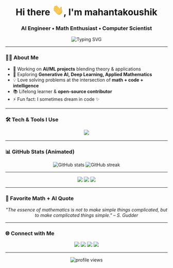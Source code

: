 <!-- Header Section -->
<h1 align="center">
  Hi there <img src="https://raw.githubusercontent.com/ABSphreak/ABSphreak/master/gifs/Hi.gif" width="35">, I'm mahantakoushik
</h1>
<h3 align="center">AI Engineer • Math Enthusiast • Computer Scientist</h3>

<!-- Typing SVG Animation -->
<p align="center">
  <img src="https://readme-typing-svg.herokuapp.com?font=Fira+Code&size=24&duration=3000&pause=1000&color=00F7F7&center=true&vCenter=true&width=600&lines=AI+Engineer;Mathematics+Lover;Machine+Learning+Practitioner;Computer+Scientist;Always+Learning+New+Things" alt="Typing SVG" />
</p>

---

### 👨‍💻 About Me
- 🔭 Working on **AI/ML projects** blending theory & applications  
- 🌱 Exploring **Generative AI, Deep Learning, Applied Mathematics**  
- 💡 Love solving problems at the intersection of **math + code + intelligence**  
- 📚 Lifelong learner & **open-source contributor**  
- ⚡ Fun fact: I sometimes dream in code ✨  

---

### 🛠️ Tech & Tools I Use
<p align="center">
  <img src="https://skillicons.dev/icons?i=python,pytorch,tensorflow,sklearn,fastapi,aws,docker,git,linux,vscode,anaconda,react,nodejs,javascript,typescript,html,css,nextjs,c,cpp,c#,go" />
</p>

---

### 📊 GitHub Stats (Animated)
<p align="center">
  <img src="https://github-readme-stats.vercel.app/api?username=mahantakoushik&show_icons=true&theme=tokyonight&hide_border=true&count_private=true&include_all_commits=true" alt="GitHub stats" />
  <img src="https://github-readme-streak-stats.herokuapp.com/?user=mahantakoushik&theme=tokyonight&hide_border=true" alt="GitHub streak" />
</p>

---

<!--### ⚡ Fun Animation-->
<p align="center">
  <img src="https://raw.githubusercontent.com/rajput2107/rajput2107/master/Assets/Developer.gif" width="250"/>
  <img src="https://raw.githubusercontent.com/rajput2107/rajput2107/master/Assets/AI.gif" width="250"/>
  <img src="https://raw.githubusercontent.com/rajput2107/rajput2107/master/Assets/Rocket.gif" width="150"/>
</p>

---

### 🧮 Favorite Math + AI Quote
<p align="center">
  <em>"The essence of mathematics is not to make simple things complicated, but to make complicated things simple." – S. Gudder</em>
</p>

---

### 🌐 Connect with Me
<p align="center">
  <a href="https://linkedin.com/in/" target="_blank"><img src="https://img.shields.io/badge/-LinkedIn-0A66C2?style=for-the-badge&logo=linkedin&logoColor=white"/></a>
  <a href="https://twitter.com/" target="_blank"><img src="https://img.shields.io/badge/-Twitter-1DA1F2?style=for-the-badge&logo=twitter&logoColor=white"/></a>
  <a href="https://example.com" target="_blank"><img src="https://img.shields.io/badge/-Portfolio-000000?style=for-the-badge&logo=vercel&logoColor=white"/></a>
  <a href="mailto:mymail.example.com"><img src="https://img.shields.io/badge/-Email-EA4335?style=for-the-badge&logo=gmail&logoColor=white"/></a>
</p>

---

<p align="center">
  <img src="https://komarev.com/ghpvc/?username=mahantakoushik&label=Profile%20Views&color=0e75b6&style=flat" alt="profile views" />
</p>
